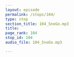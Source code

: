 ```yaml
---
layout: episode
permalink: /stops/104/
type: stop
section_title: 104_SnoGo.mp3
title: 
page_rank: 104
stop_id: 104
audio_file: 104_SnoGo.mp3

---
```

